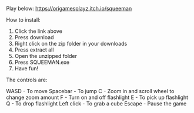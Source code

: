 Play below:
https://origamesplayz.itch.io/squeeman

How to install:
1. Click the link above
2. Press download
3. Right click on the zip folder in your downloads
4. Press extract all
5. Open the unzipped folder
6. Press SQUEEMAN.exe
7. Have fun!

The controls are:

WASD - To move
Spacebar - To jump
C - Zoom in and scroll wheel to change zoom amount
F - Turn on and off flashlight
E - To pick up flashlight
Q - To drop flashlight
Left click - To grab a cube
Escape - Pause the game

